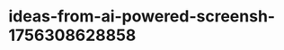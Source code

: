 # ideas-from-ai-powered-screensh-1756308628858
```json [ { "title": "Smart Document Extractor", "description": "أداة لتحويل لقطات الشاشة إلى نصوص قابلة للتحرير، مع إمكانية تصنيف المحتوى حسب الفئات (مثل النصوص، الرسوم البيانية، الجداول).", "mvp_plan": "استخدام مكتبة OCR لتحويل الصور إلى نصوص، ثم تطوير واجهة بسيطة تسمح للمستخدمين بتحميل لقطات الشاشة وتصنيف النصوص المستخرجة. يمكن استخدام أدوات ...
